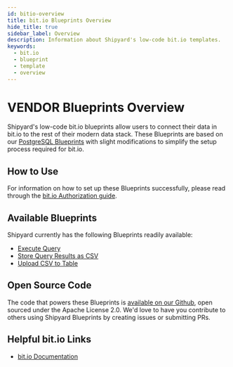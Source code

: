 ```yaml
---
id: bitio-overview
title: bit.io Blueprints Overview
hide_title: true
sidebar_label: Overview
description: Information about Shipyard's low-code bit.io templates.
keywords:
  - bit.io
  - blueprint
  - template
  - overview
---
```


# VENDOR Blueprints Overview

Shipyard's low-code bit.io blueprints allow users to connect their data in bit.io to the rest of their modern data stack. These Blueprints are based on our [PostgreSQL Blueprints](../postgresql/postgresql-overview.md) with slight modifications to simplify the setup process required for bit.io.

## How to Use
For information on how to set up these Blueprints successfully, please read through the [bit.io Authorization guide](bitio-authorization.md).

## Available Blueprints
Shipyard currently has the following Blueprints readily available:
- [Execute Query](bitio-execute-query.md)
- [Store Query Results as CSV](bitio-store-query-results-as-csv.md)
- [Upload CSV to Table](bitio-upload-csv-to-table.md)

## Open Source Code
The code that powers these Blueprints is [available on our Github](https://github.com/shipyardapp/postgresql-blueprints), open sourced under the Apache License 2.0. We'd love to have you contribute to others using Shipyard Blueprints by creating issues or submitting PRs.

## Helpful bit.io Links
- [bit.io Documentation](https://docs.bit.io/docs/getting-started)  